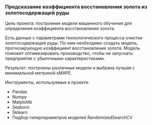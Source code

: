 ### Предсказание коэффициента восстановления золота из золотосодержащей руды

Цель проекта: построение модели машинного обучения для определения коэффициента восстановления золота.

Есть данные с параметрами технологического процесса очистки золотосодержащей руды. По ним необходимо создать модель, прогнозирующую коэффициент восстановления золота.
Модель поможет оптимизировать производство, чтобы не запускать предприятие с убыточными характеристиками.

Результат: построены различные модели и выбрана лучшая с минимальной метрикой sMAPE.

Инструменты, используемые в проекте:
- Pandas
- Numpy
- Matplotlib
- Seaborn
- Sklearn
- Подбор гиперпараметров моделей RandomizedSearchCV



